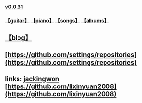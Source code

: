 ### [v0.0.31](https://github.com/littleflute/music/edit/master/README.md)
### [【guitar】](https://littleflute.github.io/guitar/)  [【piano】](https://littleflute.github.io/piano/)  [【songs】](https://littleflute.github.io/songs/) [【albums】](https://littleflute.github.io/albums/)
## [【blog】](https://littleflute.github.io/blog/)
## [https://github.com/settings/repositories](https://github.com/settings/repositories)
 
 ## links: [jackingwon](https://jackingwon.github.io/Piano/) [https://github.com/lixinyuan2008](https://github.com/lixinyuan2008)
